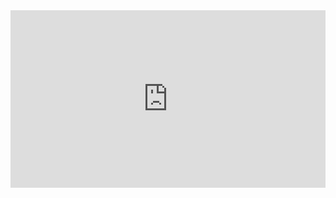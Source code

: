 <style>
.resp-container {
    position: relative;
    overflow: hidden;
    padding-top: 56.25%;
}

.testiframe {
    position: absolute;
    top: 0;
    left: 0;
    width: 100%;
    height: 100%;
    border: 0;
}
</style>



<div class="resp-container">
    <iframe class="testiframe" src="https://alexd106.github.io/Rintro_lec/Rintro_lecture.html">
      Fallback text here for unsupporting browsers, of which there are scant few.
    </iframe>
</div>

